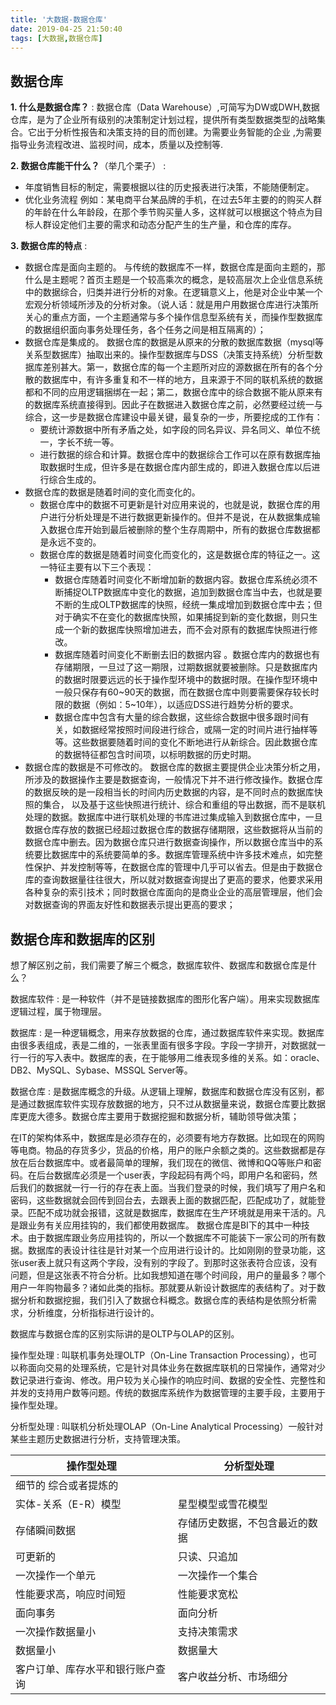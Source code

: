 ```yaml
---
title: '大数据-数据仓库'
date: 2019-04-25 21:50:40
tags: [大数据,数据仓库]
---
```


## 数据仓库
**1. 什么是数据仓库？**
: 数据仓库（Data Warehouse）,可简写为DW或DWH,数据仓库，是为了企业所有级别的决策制定计划过程，提供所有类型数据类型的战略集合。它出于分析性报告和决策支持的目的而创建。为需要业务智能的企业 ,为需要指导业务流程改进、监视时间，成本，质量以及控制等.

**2. 数据仓库能干什么？**（举几个栗子）
: 

 - 年度销售目标的制定，需要根据以往的历史报表进行决策，不能随便制定。
 - 优化业务流程
 例如：某电商平台某品牌的手机，在过去5年主要的的购买人群的年龄在什么年龄段，在那个季节购买量人多，这样就可以根据这个特点为目标人群设定他们主要的需求和动态分配产生的生产量，和仓库的库存。

**3. 数据仓库的特点**
: 

 - 数据仓库是面向主题的。
 与传统的数据库不一样，数据仓库是面向主题的，那什么是主题呢？首页主题是一个较高乘次的概念，是较高层次上企业信息系统中的数据综合，归类并进行分析的对象。在逻辑意义上，他是对企业中某一个宏观分析领域所涉及的分析对象。（说人话：就是用户用数据仓库进行决策所关心的重点方面，一个主题通常与多个操作信息型系统有关，而操作型数据库的数据组织面向事务处理任务，各个任务之间是相互隔离的）；
- 数据仓库是集成的。
数据仓库的数据是从原来的分散的数据库数据（mysql等关系型数据库）抽取出来的。操作型数据库与DSS（决策支持系统）分析型数据库差别甚大。第一，数据仓库的每一个主题所对应的源数据在所有的各个分散的数据库中，有许多重复和不一样的地方，且来源于不同的联机系统的数据都和不同的应用逻辑捆绑在一起；第二，数据仓库中的综合数据不能从原来有的数据库系统直接得到。因此子在数据进入数据仓库之前，必然要经过统一与综合，这一步是数据仓库建设中最关键，最复杂的一步，所要挖成的工作有：
     - 要统计源数据中所有矛盾之处，如字段的同名异议、异名同义、单位不统一，字长不统一等。
     - 进行数据的综合和计算。数据仓库中的数据综合工作可以在原有数据库抽取数据时生成，但许多是在数据仓库内部生成的，即进入数据仓库以后进行综合生成的。
- 数据仓库的数据是随着时间的变化而变化的。
     - 数据仓库中的数据不可更新是针对应用来说的，也就是说，数据仓库的用户进行分析处理是不进行数据更新操作的。但并不是说，在从数据集成输入数据仓库开始到最后被删除的整个生存周期中，所有的数据仓库数据都是永远不变的。
     - 数据仓库的数据是随着时间变化而变化的，这是数据仓库的特征之一。这一特征主要有以下三个表现：
         - 数据仓库随着时间变化不断增加新的数据内容。数据仓库系统必须不断捕捉OLTP数据库中变化的数据，追加到数据仓库当中去，也就是要不断的生成OLTP数据库的快照，经统一集成增加到数据仓库中去；但对于确实不在变化的数据库快照，如果捕捉到新的变化数据，则只生成一个新的数据库快照增加进去，而不会对原有的数据库快照进行修改。
         - 数据库随着时间变化不断删去旧的数据内容 。数据仓库内的数据也有存储期限，一旦过了这一期限，过期数据就要被删除。只是数据库内的数据时限要远远的长于操作型环境中的数据时限。在操作型环境中一般只保存有60~90天的数据，而在数据仓库中则要需要保存较长时限的数据（例如：5~10年），以适应DSS进行趋势分析的要求。
         - 数据仓库中包含有大量的综合数据，这些综合数据中很多跟时间有关，如数据经常按照时间段进行综合，或隔一定的时间片进行抽样等等。这些数据要随着时间的变化不断地进行从新综合。因此数据仓库的数据特征都包含时间项，以标明数据的历史时期。
- 数据仓库的数据是不可修改的。
数据仓库的数据主要提供企业决策分析之用，所涉及的数据操作主要是数据查询，一般情况下并不进行修改操作。数据仓库的数据反映的是一段相当长的时间内历史数据的内容，是不同时点的数据库快照的集合， 以及基于这些快照进行统计、综合和重组的导出数据，而不是联机处理的数据。数据库中进行联机处理的书库进过集成输入到数据仓库中，一旦数据仓库存放的数据已经超过数据仓库的数据存储期限，这些数据将从当前的数据仓库中删去。因为数据仓库只进行数据查询操作，所以数据仓库当中的系统要比数据库中的系统要简单的多。数据库管理系统中许多技术难点，如完整性保护、并发控制等等，在数据仓库的管理中几乎可以省去。但是由于数据仓库的查询数据量往往很大，所以就对数据查询提出了更高的要求，他要求采用各种复杂的索引技术；同时数据仓库面向的是商业企业的高层管理层，他们会对数据查询的界面友好性和数据表示提出更高的要求；

## 数据仓库和数据库的区别
想了解区别之前，我们需要了解三个概念，数据库软件、数据库和数据仓库是什么？

数据库软件
: 是一种软件（并不是链接数据库的图形化客户端）。用来实现数据库逻辑过程，属于物理层。

数据库
: 是一种逻辑概念，用来存放数据的仓库，通过数据库软件来实现。数据库由很多表组成，表是二维的，一张表里面有很多字段。字段一字排开，对数据就一行一行的写入表中。数据库的表，在于能够用二维表现多维的关系。如：oracle、DB2、MySQL、Sybase、MSSQL Server等。

数据仓库
: 是数据库概念的升级。从逻辑上理解，数据库和数据仓库没有区别，都是通过数据库软件实现存放数据的地方，只不过从数据量来说，数据仓库要比数据库更庞大德多。数据仓库主要用于数据挖掘和数据分析，辅助领导做决策；

在IT的架构体系中，数据库是必须存在的，必须要有地方存数据。比如现在的网购等电商。物品的存货多少，货品的价格，用户的账户余额之类的。这些数据都是存放在后台数据库中。或者最简单的理解，我们现在的微信、微博和QQ等账户和密码。在后台数据库必须是一个user表，字段起码有两个吗，即用户名和密码，然后我们的数据就一行一行的存在表上面。当我们登录的时候，我们填写了用户名和密码，这些数据就会回传到回台去，去跟表上面的数据匹配，匹配成功了，就能登录。匹配不成功就会报错，这就是数据库，数据库在生产环境就是用来干活的。凡是跟业务有关应用挂钩的，我们都使用数据库。
数据仓库是BI下的其中一种技术。由于数据库跟业务应用挂钩的，所以一个数据库不可能装下一家公司的所有数据。数据库的表设计往往是针对某一个应用进行设计的。比如刚刚的登录功能，这张user表上就只有这两个字段，没有别的字段了。到那时这张表符合应该，没有问题，但是这张表不符合分析。比如我想知道在哪个时间段，用户的量最多？哪个用户一年购物最多？诸如此类的指标。那就要从新设计数据库的表结构了。对于数据分析和数据挖掘，我们引入了数据仓科概念。数据仓库的表结构是依照分析需求，分析维度，分析指标进行设计的。

数据库与数据仓库的区别实际讲的是OLTP与OLAP的区别。

操作型处理
: 叫联机事务处理OLTP（On-Line Transaction Processing），也可以称面向交易的处理系统，它是针对具体业务在数据库联机的日常操作，通常对少数记录进行查询、修改。用户较为关心操作的响应时间、数据的安全性、完整性和并发的支持用户数等问题。传统的数据库系统作为数据管理的主要手段，主要用于操作型处理。

分析型处理
: 叫联机分析处理OLAP（On-Line Analytical Processing）一般针对某些主题历史数据进行分析，支持管理决策。

|操作型处理|	分析型处理|
|---|---|
|细节的	综合或者提炼的|
|实体-关系（E-R）模型|	星型模型或雪花模型|
|存储瞬间数据|	存储历史数据，不包含最近的数据|
|可更新的	|只读、只追加|
|一次操作一个单元|	一次操作一个集合|
|性能要求高，响应时间短	|性能要求宽松|
|面向事务|	面向分析|
|一次操作数据量小	|支持决策需求|
|数据量小|	数据量大|
|客户订单、库存水平和银行账户查询|	客户收益分析、市场细分|